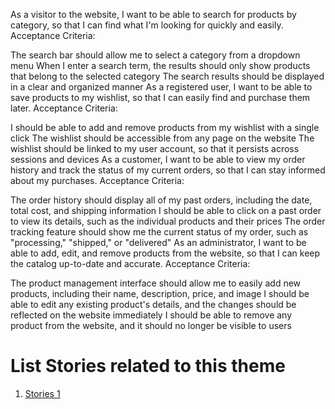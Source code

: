 As a visitor to the website, I want to be able to search for products by category, so that I can find what I'm looking for quickly and easily.
Acceptance Criteria:

The search bar should allow me to select a category from a dropdown menu
When I enter a search term, the results should only show products that belong to the selected category
The search results should be displayed in a clear and organized manner
As a registered user, I want to be able to save products to my wishlist, so that I can easily find and purchase them later.
Acceptance Criteria:

I should be able to add and remove products from my wishlist with a single click
The wishlist should be accessible from any page on the website
The wishlist should be linked to my user account, so that it persists across sessions and devices
As a customer, I want to be able to view my order history and track the status of my current orders, so that I can stay informed about my purchases.
Acceptance Criteria:

The order history should display all of my past orders, including the date, total cost, and shipping information
I should be able to click on a past order to view its details, such as the individual products and their prices
The order tracking feature should show me the current status of my order, such as "processing," "shipped," or "delivered"
As an administrator, I want to be able to add, edit, and remove products from the website, so that I can keep the catalog up-to-date and accurate.
Acceptance Criteria:

The product management interface should allow me to easily add new products, including their name, description, price, and image
I should be able to edit any existing product's details, and the changes should be reflected on the website immediately
I should be able to remove any product from the website, and it should no longer be visible to users


# List Stories related to this theme
1. [Stories 1](documentation/templates/theme/initiatives/epics/stories/tasks/task_template.md)
